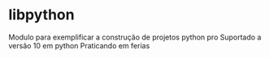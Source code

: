 # libpython
Modulo para exemplificar a construção de projetos python pro
Suportado a versão 10 em python
Praticando em ferias 

